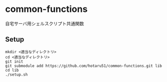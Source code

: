 # common-functions

自宅サーバ用シェルスクリプト共通関数

## Setup

```
mkdir <適当なディレクトリ>
cd <適当なディレクトリ>
git init
git submodule add https://github.com/hotaru51/common-functions.git lib
cd lib
./setup.sh
```

